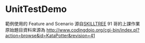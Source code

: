 # UnitTestDemo

範例使用的 Feature and Scenario 源自[SKILLTREE](https://skilltree.my/) 91 哥的上課作業  
原始題目資料來源為 http://www.codingdojo.org/cgi-bin/index.pl?action=browse&id=KataPotter&revision=41

